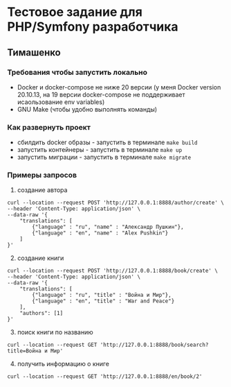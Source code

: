 # Тестовое задание для PHP/Symfony разработчика
## Тимашенко 

### Требования чтобы запустить локально
- Doсker и docker-compose не ниже 20 версии (у меня Docker version 20.10.13, на 19 версии docker-compose не поддерживает исаользование env variables)
- GNU Make (чтобы удобно выполнять команды)

### Как развернуть проект
- сбилдить docker образы  - запустить в терминале ```make build```
- запустить контейнеры  - запустить в терминале ```make up```
- запустить миграции  - запустить в терминале ```make migrate```

### Примеры запросов
1. создание автора
```
curl --location --request POST 'http://127.0.0.1:8888/author/create' \
--header 'Content-Type: application/json' \
--data-raw '{
    "translations": [
        {"language" : "ru", "name" : "Александр Пушкин"},
        {"language" : "en", "name" : "Alex Pushkin"}
    ]
}'
```
2. создание книги
```
curl --location --request POST 'http://127.0.0.1:8888/book/create' \
--header 'Content-Type: application/json' \
--data-raw '{
    "translations": [
        {"language" : "ru", "title" : "Война и Мир"},
        {"language" : "en", "title" : "War and Peace"}
    ],
    "authors": [1]
}'
```

3. поиск книги по названию
```
curl --location --request GET 'http://127.0.0.1:8888/book/search?title=Война и Мир'
```
4. получить информацию о книге
```
curl --location --request GET 'http://127.0.0.1:8888/en/book/2'
```